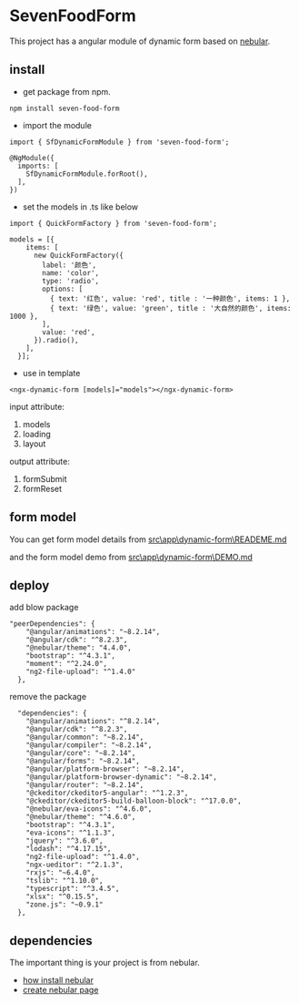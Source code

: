 # SevenFoodForm

This project has a angular module of dynamic form based on [nebular](https://github.com/akveo/nebular).

## install

- get package from npm.

```
npm install seven-food-form
```

- import the module

```
import { SfDynamicFormModule } from 'seven-food-form';

@NgModule({
  imports: [
    SfDynamicFormModule.forRoot(),
  ],
})
```

- set the models in .ts like below

```
import { QuickFormFactory } from 'seven-food-form';

models = [{
    items: [
      new QuickFormFactory({
        label: '颜色',
        name: 'color',
        type: 'radio',
        options: [
          { text: '红色', value: 'red', title : '一种颜色', items: 1 },
          { text: '绿色', value: 'green', title : '大自然的颜色', items: 1000 },
        ],
        value: 'red',
      }).radio(),
    ],
  }];
```

- use in template

```
<ngx-dynamic-form [models]="models"></ngx-dynamic-form>
```

   input attribute:
   
   1. models
   2. loading
   3. layout

   output attribute:

   1. formSubmit
   2. formReset

## form model

You can get form model details from [src\app\dynamic-form\READEME.md](https://github.com/jinxiu3939/seven-food-form/tree/master/src/app/modules/dynamic-form)

and the form model demo from [src\app\dynamic-form\DEMO.md](https://github.com/jinxiu3939/seven-food-form/blob/master/src/app/modules/dynamic-form/DEMO.md)

## deploy

add blow package

```
"peerDependencies": {
    "@angular/animations": "~8.2.14",
    "@angular/cdk": "^8.2.3",
    "@nebular/theme": "4.4.0",
    "bootstrap": "^4.3.1",
    "moment": "^2.24.0",
    "ng2-file-upload": "^1.4.0"
  },
```

remove the package

```
  "dependencies": {
    "@angular/animations": "^8.2.14",
    "@angular/cdk": "^8.2.3",
    "@angular/common": "~8.2.14",
    "@angular/compiler": "~8.2.14",
    "@angular/core": "~8.2.14",
    "@angular/forms": "~8.2.14",
    "@angular/platform-browser": "~8.2.14",
    "@angular/platform-browser-dynamic": "~8.2.14",
    "@angular/router": "~8.2.14",
    "@ckeditor/ckeditor5-angular": "^1.2.3",
    "@ckeditor/ckeditor5-build-balloon-block": "^17.0.0",
    "@nebular/eva-icons": "^4.6.0",
    "@nebular/theme": "^4.6.0",
    "bootstrap": "^4.3.1",
    "eva-icons": "^1.1.3",
    "jquery": "^3.6.0",
    "lodash": "^4.17.15",
    "ng2-file-upload": "^1.4.0",
    "ngx-ueditor": "^2.1.3",
    "rxjs": "~6.4.0",
    "tslib": "^1.10.0",
    "typescript": "^3.4.5",
    "xlsx": "^0.15.5",
    "zone.js": "~0.9.1"
  },
```

## dependencies

The important thing is your project is from nebular.
- [how install nebular](https://akveo.github.io/nebular/docs/guides/install-nebular#install-nebular)
- [create nebular page](https://akveo.github.io/nebular/docs/guides/create-nebular-page#create-nebular-page)
